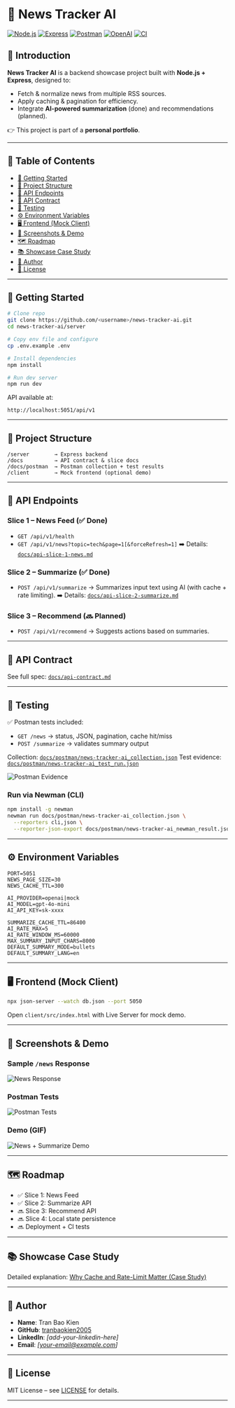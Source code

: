 # 📖 News Tracker AI

[![Node.js](https://img.shields.io/badge/Node.js-18+-green?logo=node.js)](https://nodejs.org)
[![Express](https://img.shields.io/badge/Express.js-Backend-blue?logo=express)](https://expressjs.com)
[![Postman](https://img.shields.io/badge/Postman-Collection-orange?logo=postman)](docs/postman/news-tracker-ai_collection.json)
[![OpenAI](https://img.shields.io/badge/OpenAI-API-black?logo=openai)](https://platform.openai.com)
[![CI](https://github.com/tranbaokien2005/news-tracker-ai/actions/workflows/ci.yml/badge.svg?branch=main)](https://github.com/tranbaokien2005/news-tracker-ai/actions/workflows/ci.yml)


## 📌 Introduction

**News Tracker AI** is a backend showcase project built with **Node.js + Express**, designed to:

* Fetch & normalize news from multiple RSS sources.
* Apply caching & pagination for efficiency.
* Integrate **AI-powered summarization** (done) and recommendations (planned).

👉 This project is part of a **personal portfolio**.

---

## 📑 Table of Contents

* [🚀 Getting Started](#-getting-started)
* [📂 Project Structure](#-project-structure)
* [📡 API Endpoints](#-api-endpoints)
* [📝 API Contract](#-api-contract)
* [🧪 Testing](#-testing)
* [⚙️ Environment Variables](#️-environment-variables)
* [🖥 Frontend (Mock Client)](#-frontend-mock-client)
* [📸 Screenshots & Demo](#-screenshots--demo)
* [🗺 Roadmap](#-roadmap)
* [📚 Showcase Case Study](#-showcase-case-study)
* [👤 Author](#-author)
* [📜 License](#-license)

---

## 🚀 Getting Started

```bash
# Clone repo
git clone https://github.com/<username>/news-tracker-ai.git
cd news-tracker-ai/server

# Copy env file and configure
cp .env.example .env

# Install dependencies
npm install

# Run dev server
npm run dev
```

API available at:

```
http://localhost:5051/api/v1
```

---

## 📂 Project Structure

```
/server        → Express backend
/docs          → API contract & slice docs
/docs/postman  → Postman collection + test results
/client        → Mock frontend (optional demo)
```

---

## 📡 API Endpoints

### Slice 1 – News Feed (✅ Done)

* `GET /api/v1/health`
* `GET /api/v1/news?topic=tech&page=1[&forceRefresh=1]`
  ➡️ Details: [`docs/api-slice-1-news.md`](docs/api-slice-1-news.md)

### Slice 2 – Summarize (✅ Done)

* `POST /api/v1/summarize` → Summarizes input text using AI (with cache + rate limiting).
  ➡️ Details: [`docs/api-slice-2-summarize.md`](docs/api-slice-2-summarize.md)

### Slice 3 – Recommend (🔜 Planned)

* `POST /api/v1/recommend` → Suggests actions based on summaries.

---

## 📝 API Contract

See full spec: [`docs/api-contract.md`](docs/api-contract.md)

---

## 🧪 Testing

✅ Postman tests included:

* `GET /news` → status, JSON, pagination, cache hit/miss
* `POST /summarize` → validates summary output

Collection: [`docs/postman/news-tracker-ai_collection.json`](docs/postman/news-tracker-ai_collection.json)
Test evidence: [`docs/postman/news-tracker-ai_test_run.json`](docs/postman/news-tracker-ai_test_run.json)

![Postman Evidence](docs/postman/test-results.png)

### Run via Newman (CLI)

```bash
npm install -g newman
newman run docs/postman/news-tracker-ai_collection.json \
  --reporters cli,json \
  --reporter-json-export docs/postman/news-tracker-ai_newman_result.json
```

---

## ⚙️ Environment Variables

```env
PORT=5051
NEWS_PAGE_SIZE=30
NEWS_CACHE_TTL=300

AI_PROVIDER=openai|mock
AI_MODEL=gpt-4o-mini
AI_API_KEY=sk-xxxx

SUMMARIZE_CACHE_TTL=86400
AI_RATE_MAX=5
AI_RATE_WINDOW_MS=60000
MAX_SUMMARY_INPUT_CHARS=8000
DEFAULT_SUMMARY_MODE=bullets
DEFAULT_SUMMARY_LANG=en
```

---

## 🖥 Frontend (Mock Client)

```bash
npx json-server --watch db.json --port 5050
```

Open `client/src/index.html` with Live Server for mock demo.

---

## 📸 Screenshots & Demo

### Sample `/news` Response

![News Response](docs/news-response.png)

### Postman Tests

![Postman Tests](docs/postman/test-results.png)

### Demo (GIF)

![News + Summarize Demo](./docs/demo.gif)

---

## 🗺 Roadmap

* ✅ Slice 1: News Feed
* ✅ Slice 2: Summarize API
* 🔜 Slice 3: Recommend API
* 🔜 Slice 4: Local state persistence
* 🔜 Deployment + CI tests

---

## 📚 Showcase Case Study

Detailed explanation:
[Why Cache and Rate-Limit Matter (Case Study)](docs/showcase-cache-rate-limit.md)

---

## 👤 Author

* **Name**: Tran Bao Kien
* **GitHub**: [tranbaokien2005](https://github.com/tranbaokien2005)
* **LinkedIn**: *\[add-your-linkedin-here]*
* **Email**: *\[[your-email@example.com](mailto:your-email@example.com)]*

---

## 📜 License

MIT License – see [LICENSE](LICENSE) for details.

---

